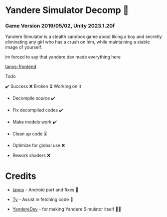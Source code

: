 # Yandere Simulator Decomp 🚧

### Game Version 2019/05/02, Unity 2023.1.20f

Yandere Simulator is a stealth sandbox game about liking a boy and secretly eliminating any girl who has a crush on him, while maintaining a stable image of yourself.

im forced to say that yandere dev made everything here

[tanos-frontend](https://raw.githubusercontent.com/TacoGit/YanSimAndroid/main/thumb.png)

Todo

✔️ Success ❌ Broken ⏳ Working on it
* Decompile source ✔️

* Fix decompiled codes ✔️

* Make models work ✔️

* Clean up code ⏳

* Optimize for global use ❌

* Rework shaders ❌

# Credits
* [tanos](https://discordapp.com/users/916798305390964778) - Android port and fixes 🚧

* [Ty](https://twitter.com/TyDotCS) - Assist in fetching code 🤝

* [YandereDev](https://yanderedev.wordpress.com) - for making Yandere Simulator itself 🧑‍🔬